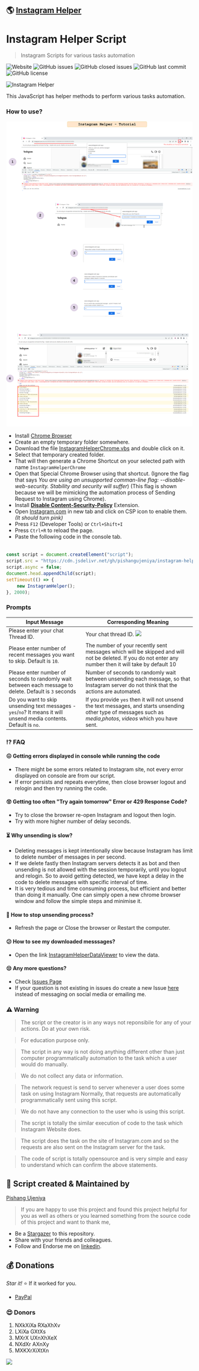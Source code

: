 ## 🌎 [Instagram Helper](https://pishangujeniya.github.io/instagram-helper/)

# Instagram Helper Script
> Instagram Scripts for various tasks automation

![Website](https://img.shields.io/website?url=https%3A%2F%2Fpishangujeniya.github.io%2Finstagram-helper%2F)
![GitHub issues](https://img.shields.io/github/issues/pishangujeniya/instagram-helper)
![GitHub closed issues](https://img.shields.io/github/issues-closed/pishangujeniya/instagram-helper)
![GitHub last commit](https://img.shields.io/github/last-commit/pishangujeniya/instagram-helper)
![GitHub license](https://img.shields.io/github/license/pishangujeniya/instagram-helper)

![Instagram Helper](./images/90143326-1e862a80-dd9b-11ea-9d6f-9365617c8ea1.png)

This JavaScript has helper methods to perform various tasks automation.

### How to use?

![Instagram Helper](./images/InstagramHelperFlow.svg)

- Install [Chrome Browser](https://www.google.com/intl/en_in/chrome/)
- Create an empty temporary folder somewhere.
- Download the file [InstagramHelperChrome.vbs](./InstagramHelperChrome.vbs) and double click on it.
- Select that temporary created folder.
- That will then generate a Chrome Shortcut on your selected path with name `InstagramHelperChrome`
- Open that Special Chrome Browser using that shortcut. (Ignore the flag that says _You are using an unsupported comman-line flag: --disable-web-security. Stability and security will suffer_) (This flag is shown because we will be mimicking the automation process of Sending Request to Instagram using Chrome).
- Install [**Disable Content-Security-Policy**](https://chrome.google.com/webstore/detail/disable-content-security/ieelmcmcagommplceebfedjlakkhpden?hl=en) Extension.
- Open [Instagram.com](https://instagram.com) in new tab and click on CSP icon to enable them. *(It should turn pink)*
- Press `F12` (Developer Tools) or `Ctrl+Shift+I`
- Press `Ctrl+R` to reload the page.
- Paste the following code in the console tab.

```javascript

const script = document.createElement("script");
script.src = "https://cdn.jsdelivr.net/gh/pishangujeniya/instagram-helper@3.1/dist/InstagramHelper.min.js";
script.async = false;
document.head.appendChild(script);
setTimeout(() => {
    new InstagramHelper();
}, 2000);


```

### Prompts

|Input Message| Corresponding Meaning |
|--|--|
| Please enter your chat Thread ID. | Your chat thread ID. <img src="./images/chat_thread_id.png"> |
| Please enter number of recent messages you want to skip. Default is `10`. | The number of your recently sent messages which will be skipped and will not be deleted. If you do not enter any number then it will take by default 10 |
| Please enter number of seconds to randomly wait between each message to delete. Default is `3` seconds | Number of seconds to randomly wait between unsending each message, so that Instagram server do not think that the actions are automated. |
| Do you want to skip unsending text messages - `yes`/`no`? It means it will unsend media contents. Default is `no`. | If you provide `yes` then it will not unsend the text messages, and  starts unsending other type of messages such as *media*,*photos*, *videos* which you have sent. |


### ⁉ FAQ

#### 😖 Getting errors displayed in console while running the code
- There might be some errors related to Instagram site, not every error displayed on console are from our script.
- If error persists and repeats everytime, then close browser logout and relogin and then try running the code.

#### 😵 Getting too often "Try again tomorrow" Error or 429 Response Code?
- Try to close the browser re-open Instagram and logout then login.
- Try with more higher number of delay seconds.

#### ⏳ Why unsending is slow?
- Deleting messages is kept intentionally slow because Instagram has limit to delete number of messages in per second.
- If we delete fastly then Instagram servers detects it as bot and then unsending is not allowed with the session temporarily, until you logout and relogin. So to avoid getting detected, we have kept a delay in the code to delete messages with specific interval of time.
- It is very tedious and time consuming process, but efficient and better than doing it manually. One can simply open a new chrome browser window and follow the simple steps and minimise it.

#### 🛑 How to stop unsending process?
- Refresh the page or Close the browser or Restart the computer.

#### 😕 How to see my downloaded messsages?
- Open the link [InstagramHelperDataViewer](./InstagramHelperDataViewer.html) to view the data.

#### 😒 Any more questions?
- Check [Issues Page](https://github.com/pishangujeniya/instagram-helper/issues?q=)
- If your question is not existing in issues do create a new Issue [here](https://github.com/pishangujeniya/instagram-helper/issues/new/choose) instead of messaging on social media or emailing me.

### ⚠ Warning
> The script or the creator is in any ways not reponsibile for any of your actions. Do at your own risk.

> For education purpose only.

> The script in any way is not doing anything different other than just computer programmatically automation to the task which a user would do manually.

> We do not collect any data or information.

> The network request is send to server whenever a user does some task on using Instagram Normally, that requests are automatically programmatically sent using this script.

> We do not have any connection to the user who is using this script.

> The script is totally the similar execution of code to the task which Instagram Website does.

> The script does the task on the site of Instagram.com and so the requests are also sent on the Instagram server for the task.

> The code of script is totally opensource and is very simple and easy to understand which can confirm the above statements.

## 💪 Script created & Maintained by

[Pishang Ujeniya](https://github.com/pishangujeniya)

> If you are happy to use this project and found this project helpful for you as well as others or you learned something from the source code of this project and want to thank me, 

- Be a [Stargazer](https://github.com/pishangujeniya/instagram-helper) to this repository.
- Share with your friends and colleagues.
- Follow and Endorse me on [linkedin](https://www.linkedin.com/in/pishangujeniya).

## 💰 Donations
*Star it!* ⭐ If it worked for you.
- [PayPal](https://paypal.me/Pishang)

### 😍 Donors
1. NXkXiXa RXaXhXv
2. LXiXa GXtXs
3. MXrX UXnXhXeX
4. NXdXr AXnXy
5. MXKXrXiXtXn

<a href="https://paypal.me/Pishang"><img src="./images/9218.jpg"></a>


